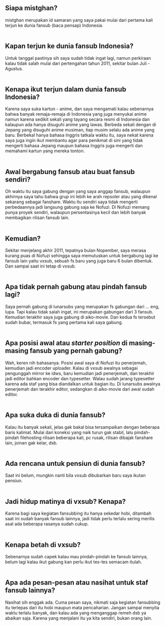 <h2>
Siapa mistghan?
</h2>
mistghan merupakan id samaran yang saya pakai mulai dari pertama kali terjun ke dunia fansub (baca pensap) Indonesia.
<br>
<br>
<h2>
Kapan terjun ke dunia fansub Indonesia?
</h2>
Untuk tanggal pastinya sih saya sudah tidak ingat lagi, namun perkiraan kalau tidak salah mulai dari pertengahan tahun 2011, sekitar bulan Juli - Agustus.
<br>
<br>
<h2>
Kenapa ikut terjun dalam dunia fansub Indonesia?
</h2>
Karena saya suka kartun - anime, dan saya mengamati kalau sebenarnya bahwa banyak remaja-remaja di Indonesia yang juga menyukai anime namun karena sedikit sekali yang tayang secara resmi di Indonesia dan kalaupun ada hanya disuguhi anime yang lawas. Berbeda sekali dengan di Jepang yang disuguhi anime musiman, tiap musim selalu ada anime yang baru. Berbekal hanya bahasa Inggris tatkala waktu itu, saya nekat karena saya juga ingin ikut membantu agar para penikmat di sini yang tidak mengerti bahasa Jepang maupun bahasa Inggris juga mengerti dan memahami kartun yang mereka tonton.
<br>
<br>
<h2>
Awal bergabung fansub atau buat fansub sendiri?
</h2>
Oh waktu itu saya gabung dengan yang saya anggap fansub, walaupun akhirnya saya tahu bahwa grup ini lebih ke arah repsoler atau yang dikenal sekarang sebagai fanshare. Waktu itu sendiri saya tidak mengerti perbedaannya jadi langsung gabung saja ke Nofuzi. Di Nofuzi memang punya proyek sendiri, walaupun persentasinya kecil dan lebih banyak membagikan rilisan fansub lain.
<br>
<br>
<h2>
Kemudian?
</h2>
Sekitar menjelang akhir 2011, tepatnya bulan Nopember, saya merasa kurang puas di Nofuzi sehingga saya memutuskan untuk bergabung lagi ke fansub lain yaitu vxsub, sebuah fs baru yang juga baru 6 bulan dibentuk. Dan sampai saat ini tetap di vxsub.
<br>
<br>
<h2>
Apa tidak pernah gabung atau pindah fansub lagi?
</h2>
Saya pernah gabung di lunarsubs yang merupakan fs gabungan dari ... eng, lupa. Tapi kalau tidak salah ingat, ini merupakan gabungan dari 3 fansub. Kemudian terakhir saya juga gabung di aiko-movie. Dan kedua fs tersebut sudah bubar, termasuk fs yang pertama kali saya gabung.
<br>
<br>
<h2>
Apa posisi awal atau <i>starter position</i> di masing-masing fansub yang pernah gabung?
</h2>
Wah, keren nih bahasanya. Posisi awal saya di Nofuzi itu penerjemah, kemudian jadi encoder uploader. Kalau di vxsub awalnya sebagai pengunggah mirror ke idws, baru kemudian jadi penerjemah, dan terakhir jadi editor bahkan encoder dan typesetter. Walau sudah jarang typesetter karena ada staf yang bisa diandalkan untuk bagian itu. Di lunarsubs awalnya penerjemah dan terakhir editor, sedangkan di aiko-movie dari awal sudah editor.
<br>
<br>
<h2>
Apa suka duka di dunia fansub?
</h2>
Kalau itu banyak sekali, jelas gak bakal bisa tersampaikan dengan beberapa baris kalimat. Mulai dari koneksi yang naik turun gak stabil, lalu pindah-pindah filehosting rilisan beberapa kali, pc rusak, rilisan dibajak fanshare lain, joinan gak kelar, dsb. 
<br>
<br>
<h2>
Ada rencana untuk pensiun di dunia fansub?
</h2>
Saat ini belum, mungkin nanti bila vxsub dibubarkan baru saya ikutan pensiun.
<br>
<br>
<h2>
Jadi hidup matinya di vxsub? Kenapa?
</h2>
Karena bagi saya kegiatan fansubbing itu hanya sekedar hobi, ditambah saat ini sudah banyak fansub lainnya, jadi tidak perlu terlalu sering merilis asal ada beberapa rasanya sudah cukup.
<br>
<br>
<h2>
Kenapa betah di vxsub?
</h2>
Sebenarnya sudah capek kalau mau pindah-pindah ke fansub lainnya, belum lagi kalau ikut gabung kan perlu ikut tes-tes semacam itulah.
<br>
<br>
<h2>
Apa ada pesan-pesan atau nasihat untuk staf fansub lainnya?
</h2>
Nasihat sih enggak ada. Cuma pesan saya, nikmati saja kegiatan fansubbing itu terlepas dari itu hobi maupun mata pencaharian. Jangan sampai menyita waktu terlalu banyak, dan kalau ada yang menganggap remeh dsb ya abaikan saja. Karena yang menjalani itu ya kita sendiri, bukan orang lain.
